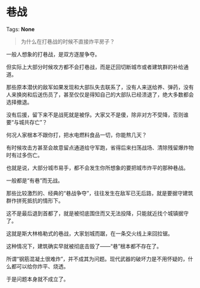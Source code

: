 # 巷战

Tags: **None**

> 为什么在打巷战的时候不直接炸平房子？



一般人想象的打巷战，是双方逐屋争夺。

但实际上大部分时候攻方都不会打巷战，而是迂回切断城市或者建筑群的补给通道。

那些原本潜伏的敌军如果发现和大部队失去联系了，没有人来送给养、弹药，没有人来换岗和后送伤员了，甚至仅仅是得知自己的大部队已经溃退了，绝大多数都会选择撤退。

没有后援，留下来不是战死就是被俘。大家又不是傻，除非对方不受降，否则谁要“与城共存亡”？

何况人家根本不跟你打，把水电燃料食品一切，你能熬几天？

有时候攻击方甚至会故意留点通道给守军跑，省得后来扫荡战场、清除残留爆炸物时有过多伤亡。

也就是说，大部分城市易手，都不会发生你所想象的要把城市炸平的那种巷战。

一般都是“有巷”而无战。

  


  


那些比较激烈的、经典的“巷战争夺”，往往发生在敌军已无后路，就是要据守建筑群作拼死抵抗的情形下。

这不是最后退到首都了，就是被彻底围住而又无法投降，只能就近找个城镇据守了。

这就是斯大林格勒式的巷战，大家划城而踞，在一条交火线上来回拉锯。

这种情况下，建筑确实早就被彻底击毁了——“巷”根本都不存在了。

所谓“钢筋混凝土很难炸”，并不成其为问题。现代武器的破坏力是不用怀疑的，什么都可以给你炸平、烧透。

于是问题本身就不成立了。



